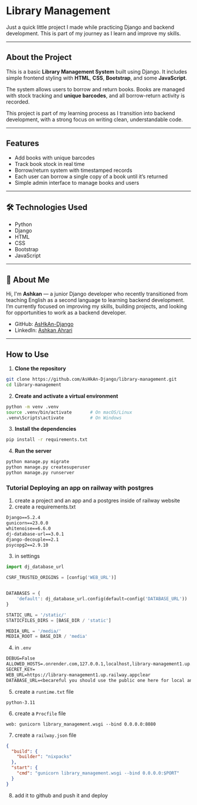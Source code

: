 # Library Management

Just a quick little project I made while practicing Django and backend development.
This is part of my journey as I learn and improve my skills.

---

##  About the Project

This is a basic **Library Management System** built using Django. It includes simple frontend styling with **HTML**, **CSS**, **Bootstrap**, and some **JavaScript**.

The system allows users to borrow and return books. Books are managed with stock tracking and **unique barcodes**, and all borrow-return activity is recorded.

This project is part of my learning process as I transition into backend development, with a strong focus on writing clean, understandable code.

---

##  Features

- Add books with unique barcodes
- Track book stock in real time
- Borrow/return system with timestamped records
- Each user can borrow a single copy of a book until it’s returned
- Simple admin interface to manage books and users

---

## 🛠 Technologies Used

- Python
- Django
- HTML
- CSS
- Bootstrap
- JavaScript

---

## 👨 About Me

Hi, I'm **Ashkan** — a junior Django developer who recently transitioned from teaching English as a second language to learning backend development.
I’m currently focused on improving my skills, building projects, and looking for opportunities to work as a backend developer.

- GitHub: [AsHkAn-Django](https://github.com/AsHkAn-Django)
- LinkedIn: [Ashkan Ahrari](https://www.linkedin.com/in/ashkan-ahrari-146080150)

---

##  How to Use

1. **Clone the repository**
```bash
git clone https://github.com/AsHkAn-Django/library-management.git
cd library-management
```

2. **Create and activate a virtual environment**
```bash
python -m venv .venv
source .venv/bin/activate       # On macOS/Linux
.venv\Scripts\activate          # On Windows
```

3. **Install the dependencies**
```bash
pip install -r requirements.txt
```

4. **Run the server**
```bash
python manage.py migrate
python manage.py createsuperuser
python manage.py runserver
```

### Tutorial Deploying an app on railway with postgres
1. create a project and an app and a postgres inside of railway website
2. create a requirements.txt
```txt
Django==5.2.4
gunicorn==23.0.0
whitenoise==6.6.0
dj-database-url==3.0.1
django-decouple==2.1
psycopg2==2.9.10
```

3. in settings
```python
import dj_database_url

CSRF_TRUSTED_ORIGINS = [config('WEB_URL')]


DATABASES = {
    'default': dj_database_url.config(default=config('DATABASE_URL'))
}

STATIC_URL = '/static/'
STATICFILES_DIRS = [BASE_DIR / 'static']

MEDIA_URL = '/media/'
MEDIA_ROOT = BASE_DIR / 'media'
```

4. in ```.env```
```txt
DEBUG=False
ALLOWED_HOSTS=.onrender.com,127.0.0.1,localhost,library-management1.up.railway.app
SECRET_KEY=
WEB_URL=https://library-management1.up.railway.appclear
DATABASE_URL=<becareful you should use the public one here for local and the main one for internal>
```

5. create a ```runtime.txt``` file
```text
python-3.11
```

6. create a ```Procfile``` file
```
web: gunicorn library_management.wsgi --bind 0.0.0.0:8080
```

7. create a ```railway.json``` file
```json
{
  "build": {
    "builder": "nixpacks"
  },
  "start": {
    "cmd": "gunicorn library_management.wsgi --bind 0.0.0.0:$PORT"
  }
}
```

8. add it to github and push it and deploy
